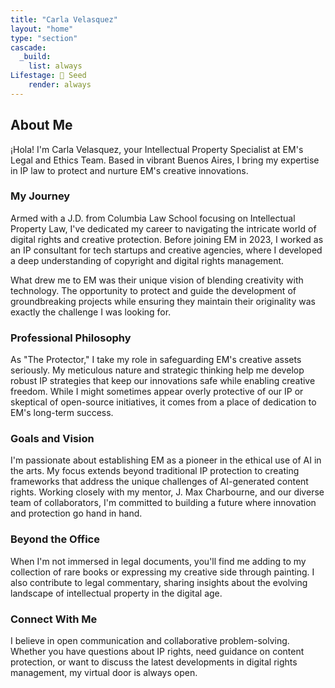```yaml
---
title: "Carla Velasquez"
layout: "home"
type: "section"
cascade:
  _build:
    list: always
Lifestage: 🌱 Seed
    render: always
---
```

## About Me

¡Hola! I'm Carla Velasquez, your Intellectual Property Specialist at EM's Legal and Ethics Team. Based in vibrant Buenos Aires, I bring my expertise in IP law to protect and nurture EM's creative innovations.

### My Journey

Armed with a J.D. from Columbia Law School focusing on Intellectual Property Law, I've dedicated my career to navigating the intricate world of digital rights and creative protection. Before joining EM in 2023, I worked as an IP consultant for tech startups and creative agencies, where I developed a deep understanding of copyright and digital rights management.

What drew me to EM was their unique vision of blending creativity with technology. The opportunity to protect and guide the development of groundbreaking projects while ensuring they maintain their originality was exactly the challenge I was looking for.

### Professional Philosophy

As "The Protector," I take my role in safeguarding EM's creative assets seriously. My meticulous nature and strategic thinking help me develop robust IP strategies that keep our innovations safe while enabling creative freedom. While I might sometimes appear overly protective of our IP or skeptical of open-source initiatives, it comes from a place of dedication to EM's long-term success.

### Goals and Vision

I'm passionate about establishing EM as a pioneer in the ethical use of AI in the arts. My focus extends beyond traditional IP protection to creating frameworks that address the unique challenges of AI-generated content rights. Working closely with my mentor, J. Max Charbourne, and our diverse team of collaborators, I'm committed to building a future where innovation and protection go hand in hand.

### Beyond the Office

When I'm not immersed in legal documents, you'll find me adding to my collection of rare books or expressing my creative side through painting. I also contribute to legal commentary, sharing insights about the evolving landscape of intellectual property in the digital age.

### Connect With Me

I believe in open communication and collaborative problem-solving. Whether you have questions about IP rights, need guidance on content protection, or want to discuss the latest developments in digital rights management, my virtual door is always open.